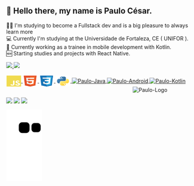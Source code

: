 ## 👋 Hello there, my name is Paulo César.

👨‍💻 I'm studying to become a Fullstack dev and is a big pleasure to always learn more<br>
💻 Currently I'm studying at the Universidade de Fortaleza, CE ( UNIFOR ). <br>
🔁 Currently working as a trainee in mobile development with Kotlin. <br>
🆕 Starting studies and projects with React Native.

 <div>
  <a href="https://github.com/Pcfilho">
  <img height="180em" src="https://github-readme-stats.vercel.app/api?username=Pcfilho&show_icons=true&theme=blueberry&include_all_commits=true&count_private=true"/>
  <img height="180em" src="https://github-readme-stats.vercel.app/api/top-langs/?username=Pcfilho&layout=compact&langs_count=7&theme=blueberry"/>
</div>
<div style="display: inline_block"><br>
  <img align="center" alt="Paulo-Js" height="30" width="40" src="https://raw.githubusercontent.com/devicons/devicon/master/icons/javascript/javascript-plain.svg">
  <img align="center" alt="Paulo-HTML" height="30" width="40" src="https://raw.githubusercontent.com/devicons/devicon/master/icons/html5/html5-original.svg">
  <img align="center" alt="Paulo-CSS" height="30" width="40" src="https://raw.githubusercontent.com/devicons/devicon/master/icons/css3/css3-original.svg">
  <img align="center" alt="Paulo-Python" height="30" width="40" src="https://raw.githubusercontent.com/devicons/devicon/master/icons/python/python-original.svg">
  <img align="center" alt="Paulo-Java" height="30" width="40" src="https://cdn.jsdelivr.net/gh/devicons/devicon/icons/java/java-original.svg">
  <img align="center" alt="Paulo-Android" height="30" width="40" src="https://cdn.jsdelivr.net/gh/devicons/devicon/icons/android/android-plain.svg">
  <img align="center" alt="Paulo-Kotlin" height="30" width="40" src="https://cdn.jsdelivr.net/gh/devicons/devicon/icons/kotlin/kotlin-original.svg">
  <img align="right" alt="Paulo-Logo" height="165" width="165" src="https://avatars.githubusercontent.com/Pcfilho">
</div>
  
  ##
 
<div> 
  <a href="https://instagram.com/pczin085" target="_blank"><img src="https://img.shields.io/badge/-Instagram-%23E4405F?style=for-the-badge&logo=instagram&logoColor=white" target="_blank"></a>
  <a href = "mailto:paulofilhobarroso@gmail.com"><img src="https://img.shields.io/badge/-Gmail-%23333?style=for-the-badge&logo=gmail&logoColor=white" target="_blank"></a>
  <a href="https://www.linkedin.com/in/paulo-césar-b28366209/" target="_blank"><img src="https://img.shields.io/badge/-LinkedIn-%230077B5?style=for-the-badge&logo=linkedin&logoColor=white" target="_blank"></a> 
 
 ![Snake animation](https://github.com/Pcfilho/Pcfilho/blob/output/github-contribution-grid-snake.svg)

</div>
